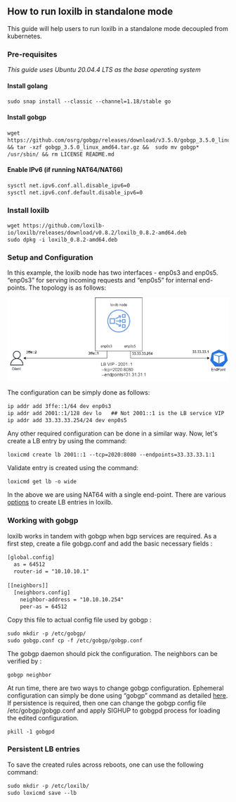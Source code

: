 ## How to run loxilb in standalone mode

This guide will help users to run loxilb in a standalone mode decoupled from kubernetes.

### Pre-requisites 

*This guide uses Ubuntu 20.04.4 LTS as the base operating system*

#### Install golang    
```
sudo snap install --classic --channel=1.18/stable go
```

#### Install gobgp   
```
wget https://github.com/osrg/gobgp/releases/download/v3.5.0/gobgp_3.5.0_linux_amd64.tar.gz && tar -xzf gobgp_3.5.0_linux_amd64.tar.gz &&  sudo mv gobgp* /usr/sbin/ && rm LICENSE README.md
```

#### Enable IPv6 (if running NAT64/NAT66)   
```
sysctl net.ipv6.conf.all.disable_ipv6=0
sysctl net.ipv6.conf.default.disable_ipv6=0
```

### Install loxilb 

```
wget https://github.com/loxilb-io/loxilb/releases/download/v0.8.2/loxilb_0.8.2-amd64.deb
sudo dpkg -i loxilb_0.8.2-amd64.deb
```

### Setup and Configuration

In this example, the loxilb node has two interfaces -  enp0s3 and enp0s5. “enp0s3” for serving incoming requests and “enp0s5” for internal end-points. The topology is as follows:

![standalone](photos/standalone.png)

The configuration can be simply done as follows:   
```
ip addr add 3ffe::1/64 dev enp0s3
ip addr add 2001::1/128 dev lo   ## Not 2001::1 is the LB service VIP
ip addr add 33.33.33.254/24 dev enp0s5
```
Any other required configuration can be done in a similar way. Now, let's create a LB entry by using the command:   
```
loxicmd create lb 2001::1 --tcp=2020:8080 --endpoints=33.33.33.1:1
```
Validate entry is created using the command:   
```
loxicmd get lb -o wide
```

In the above we are using NAT64 with a single end-point. There are various [options](https://github.com/loxilb-io/loxilbdocs/blob/main/docs/cmd.md#load-balancer) to create LB entries in loxilb. 

### Working with gobgp

loxilb works in tandem with gobgp when bgp services  are required. As a first step, create a file gobgp.conf and add the basic necessary fields :

```
[global.config]
  as = 64512
  router-id = "10.10.10.1"

[[neighbors]]
  [neighbors.config]
    neighbor-address = "10.10.10.254"
    peer-as = 64512
```

Copy this file to actual config file used by gobgp :   
```
sudo mkdir -p /etc/gobgp/
sudo gobgp.conf cp -f /etc/gobgp/gobgp.conf
```

The gobgp daemon should pick the configuration. The neighbors can be verified by :

```
gobgp neighbor
```

At run time, there are two ways to change gobgp configuration. Ephemeral configuration can simply be done using “gobgp” command as detailed [here](https://github.com/osrg/gobgp/blob/master/docs/sources/cli-operations.md). If persistence is required, then one can change the gobgp config file /etc/gobgp/gobgp.conf and apply SIGHUP to gobgpd process for loading the edited configuration.

```
pkill -1 gobgpd
```

### Persistent LB entries

To save the created rules across reboots, one can use the following command:  

```
sudo mkdir -p /etc/loxilb/
sudo loxicmd save --lb
```





